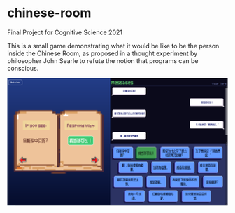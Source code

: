 # chinese-room

Final Project for Cognitive Science 2021

This is a small game demonstrating what it would be like to be the person inside the Chinese Room, as proposed in a thought experiment by philosopher John Searle to refute the notion that programs can be conscious. 

![screenshot](screenshot.png)